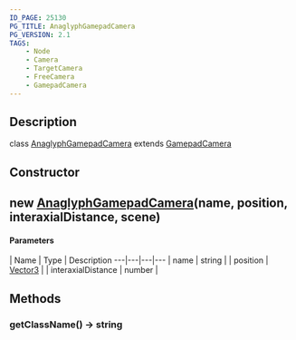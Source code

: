 ```yaml
---
ID_PAGE: 25130
PG_TITLE: AnaglyphGamepadCamera
PG_VERSION: 2.1
TAGS:
    - Node
    - Camera
    - TargetCamera
    - FreeCamera
    - GamepadCamera
---
```

## Description

class [AnaglyphGamepadCamera](/classes/3.1/AnaglyphGamepadCamera) extends [GamepadCamera](/classes/3.1/GamepadCamera)



## Constructor

## new [AnaglyphGamepadCamera](/classes/3.1/AnaglyphGamepadCamera)(name, position, interaxialDistance, scene)



#### Parameters
 | Name | Type | Description
---|---|---|---
 | name | string | 
 | position | [Vector3](/classes/3.1/Vector3) | 
 | interaxialDistance | number | 
## Methods

### getClassName() &rarr; string


